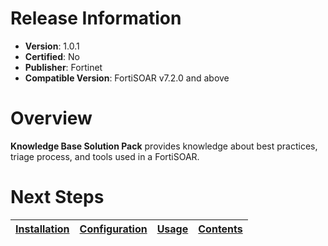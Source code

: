 # Release Information

- **Version**: 1.0.1
- **Certified**: No
- **Publisher**: Fortinet
- **Compatible Version**: FortiSOAR v7.2.0 and above

# Overview

**Knowledge Base Solution Pack** provides knowledge about best practices, triage process, and tools used in a FortiSOAR.

# Next Steps 
 
| [Installation](https://github.com/fortinet-fortisoar/solution-pack-knowledge-base/blob/develop/docs/setup.md#installation) | [Configuration](https://github.com/fortinet-fortisoar/solution-pack-knowledge-base/blob/develop/docs/setup.md#configuration) | [Usage](https://github.com/fortinet-fortisoar/solution-pack-knowledge-base/blob/develop/docs/usage.md) | [Contents](https://github.com/fortinet-fortisoar/solution-pack-knowledge-base/blob/develop/docs/contents.md) |
|--------------------------------------------|----------------------------------------------|------------------------|------------------------------|

